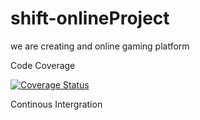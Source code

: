 # shift-onlineProject
we are creating and online gaming platform

Code Coverage

[![Coverage Status](https://coveralls.io/repos/github/Phathumzi/shift-onlineProject/badge.svg?branch=master)](https://coveralls.io/github/Phathumzi/shift-onlineProject?branch=master)

Continous Intergration


